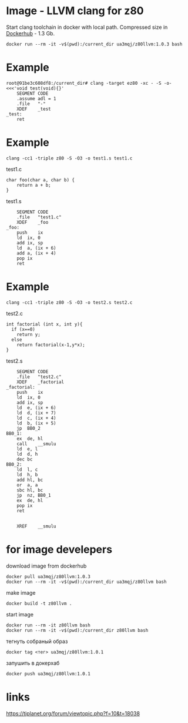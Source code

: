 
# Image - LLVM clang for z80

Start clang toolchain in docker with local path. Compressed size in [Dockerhub](https://hub.docker.com/repository/docker/ua3mqj/z80llvm) - 1.3 Gb.

```
docker run --rm -it -v$(pwd):/current_dir ua3mqj/z80llvm:1.0.3 bash
```

# Example

```
root@91be3c608df8:/current_dir# clang -target ez80 -xc - -S -o- <<<'void test(void){}'
	SEGMENT	CODE
	.assume	adl = 1
	.file	"-"
	XDEF	_test
_test:
	ret
```

# Example

```
clang -cc1 -triple z80 -S -O3 -o test1.s test1.c
```

test1.c
```
char foo(char a, char b) {
    return a + b;       
}
```

test1.s
```
	SEGMENT	CODE
	.file	"test1.c"
	XDEF	_foo
_foo:
	push	ix
	ld	ix, 0
	add	ix, sp
	ld	a, (ix + 6)
	add	a, (ix + 4)
	pop	ix
	ret
```

# Example

```
clang -cc1 -triple z80 -S -O3 -o test2.s test2.c
```

test2.c
```
int factorial (int x, int y){
  if (x==0)
    return y;
  else
    return factorial(x-1,y*x);
}
```

test2.s
```
	SEGMENT	CODE
	.file	"test2.c"
	XDEF	_factorial
_factorial:
	push	ix
	ld	ix, 0
	add	ix, sp
	ld	e, (ix + 6)
	ld	d, (ix + 7)
	ld	c, (ix + 4)
	ld	b, (ix + 5)
	jp	BB0_2
BB0_1:
	ex	de, hl
	call	__smulu
	ld	e, l
	ld	d, h
	dec	bc
BB0_2:
	ld	l, c
	ld	h, b
	add	hl, bc
	or	a, a
	sbc	hl, bc
	jp	nz, BB0_1
	ex	de, hl
	pop	ix
	ret


	XREF	__smulu
```

# for image develepers

download image from dockerhub

```
docker pull ua3mqj/z80llvm:1.0.3
docker run --rm -it -v$(pwd):/current_dir ua3mqj/z80llvm bash
```

make image

```
docker build -t z80llvm .
```

start image

```
docker run --rm -it z80llvm bash
docker run --rm -it -v$(pwd):/current_dir z80llvm bash
```

тегнуть собраный образ

```
docker tag <тег> ua3mqj/z80llvm:1.0.1
```

запушить в докерхаб

```
docker push ua3mqj/z80llvm:1.0.1
```

# links
https://tiplanet.org/forum/viewtopic.php?f=10&t=18038
